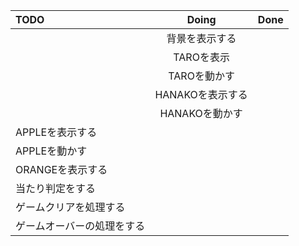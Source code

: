 | TODO | Doing | Done |
|:---|:---:|---:|
|   |   背景を表示する  |  |
|   |    TAROを表示     |  |
|   | TAROを動かす  | |
|   | HANAKOを表示する | |
|   | HANAKOを動かす | |
| APPLEを表示する  | | |
|  APPLEを動かす | | |
|  ORANGEを表示する | | |
| 当たり判定をする | | |
| ゲームクリアを処理する | | |
| ゲームオーバーの処理をする | | |
